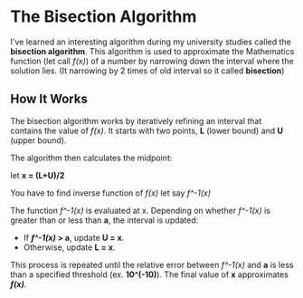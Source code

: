 # The Bisection Algorithm

I've learned an interesting algorithm during my university studies called the **bisection algorithm**. This algorithm is used to approximate the Mathematics function (let call *f(x)*) of a number by narrowing down the interval where the solution lies. (It narrowing by 2 times of old interval so it called **bisection**)

## How It Works

The bisection algorithm works by iteratively refining an interval that contains the value of *f(x)*. It starts with two points, **L** (lower bound) and **U** (upper bound).

The algorithm then calculates the midpoint:

let **x = (L+U)/2**

You have to find inverse function of *f(x)* let say *f^-1(x)*

The function *f^-1(x)* is evaluated at x. Depending on whether *f^-1(x)* is greater than or less than **a**, the interval is updated:

- If ***f^-1(x)* > a**, update **U = x**.
- Otherwise, update **L = x**.

This process is repeated until the relative error between *f^-1(x)* and **a** is less than a specified threshold (ex. **10^(-10)**). The final value of **x** approximates ***f(x)***.
